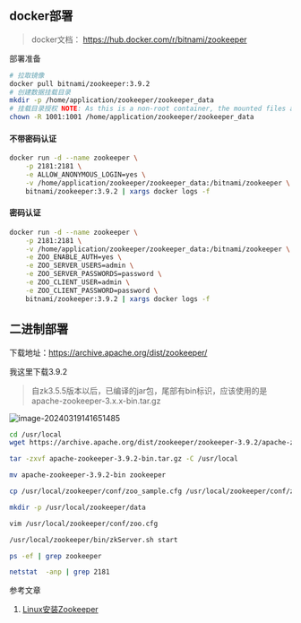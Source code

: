 ## docker部署

> docker文档： https://hub.docker.com/r/bitnami/zookeeper

部署准备

```bash
# 拉取镜像
docker pull bitnami/zookeeper:3.9.2
# 创建数据挂载目录
mkdir -p /home/application/zookeeper/zookeeper_data
# 挂载目录授权 NOTE: As this is a non-root container, the mounted files and directories must have the proper permissions for the UID 1001.
chown -R 1001:1001 /home/application/zookeeper/zookeeper_data
```

#### 不带密码认证

```bash
docker run -d --name zookeeper \
    -p 2181:2181 \
    -e ALLOW_ANONYMOUS_LOGIN=yes \
    -v /home/application/zookeeper/zookeeper_data:/bitnami/zookeeper \
    bitnami/zookeeper:3.9.2 | xargs docker logs -f
```

#### 密码认证

```bash
docker run -d --name zookeeper \
    -p 2181:2181 \
    -v /home/application/zookeeper/zookeeper_data:/bitnami/zookeeper \
    -e ZOO_ENABLE_AUTH=yes \
    -e ZOO_SERVER_USERS=admin \
    -e ZOO_SERVER_PASSWORDS=password \
    -e ZOO_CLIENT_USER=admin \
    -e ZOO_CLIENT_PASSWORD=password \
    bitnami/zookeeper:3.9.2 | xargs docker logs -f 
```





## 二进制部署

下载地址：https://archive.apache.org/dist/zookeeper/

我这里下载3.9.2

> 自zk3.5.5版本以后，已编译的jar包，尾部有bin标识，应该使用的是apache-zookeeper-3.x.x-bin.tar.gz

![image-20240319141651485](https://chunhui-a.oss-cn-nanjing.aliyuncs.com/typora/img/image-20240319141651485.png)

```bash
cd /usr/local
wget https://archive.apache.org/dist/zookeeper/zookeeper-3.9.2/apache-zookeeper-3.9.2-bin.tar.gz

tar -zxvf apache-zookeeper-3.9.2-bin.tar.gz -C /usr/local

mv apache-zookeeper-3.9.2-bin zookeeper

cp /usr/local/zookeeper/conf/zoo_sample.cfg /usr/local/zookeeper/conf/zoo.cfg 

mkdir -p /usr/local/zookeeper/data

vim /usr/local/zookeeper/conf/zoo.cfg

/usr/local/zookeeper/bin/zkServer.sh start

ps -ef | grep zookeeper

netstat  -anp | grep 2181
```

参考文章

1. [Linux安装Zookeeper](https://cloud.tencent.com/developer/article/2149351)

